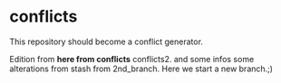 # conflicts

This repository should become a conflict generator.


Edition from __here from conflicts__ conflicts2.
and some infos some alterations from stash from 2nd_branch.
Here we start a new branch.;) 
